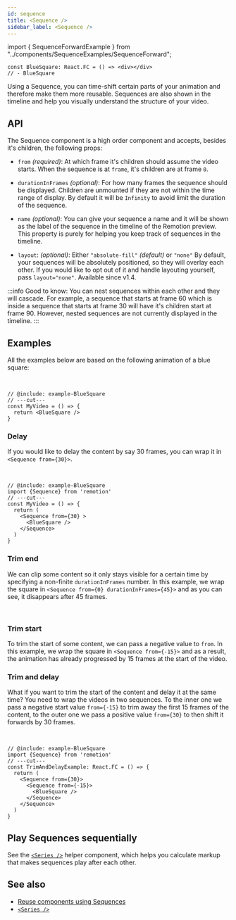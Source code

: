 ```yaml
---
id: sequence
title: <Sequence />
sidebar_label: <Sequence />
---
```


import { SequenceForwardExample } from "../components/SequenceExamples/SequenceForward";

```twoslash include example
const BlueSquare: React.FC = () => <div></div>
// - BlueSquare
```

Using a Sequence, you can time-shift certain parts of your animation and therefore make them more reusable. Sequences are also shown in the timeline and help you visually understand the structure of your video.

## API

The Sequence component is a high order component and accepts, besides it's children, the following props:

- `from` _(required)_: At which frame it's children should assume the video starts. When the sequence is at `frame`, it's children are at frame `0`.

- `durationInFrames` _(optional)_: For how many frames the sequence should be displayed. Children are unmounted if they are not within the time range of display. By default it will be `Infinity` to avoid limit the duration of the sequence.

- `name` _(optional)_: You can give your sequence a name and it will be shown as the label of the sequence in the timeline of the Remotion preview. This property is purely for helping you keep track of sequences in the timeline.

- `layout`: _(optional)_: Either `"absolute-fill"` _(default)_ or `"none"` By default, your sequences will be absolutely positioned, so they will overlay each other. If you would like to opt out of it and handle layouting yourself, pass `layout="none"`. Available since v1.4.

:::info
Good to know: You can nest sequences within each other and they will cascade. For example, a sequence that starts at frame 60 which is inside a sequence that starts at frame 30 will have it's children start at frame 90. However, nested sequences are not currently displayed in the timeline.
:::

## Examples

All the examples below are based on the following animation of a blue square:

<SequenceForwardExample type="base" />

<br />

```tsx twoslash
// @include: example-BlueSquare
// ---cut---
const MyVideo = () => {
  return <BlueSquare />
}
```

### Delay

If you would like to delay the content by say 30 frames, you can wrap it in <br/> `<Sequence from={30}>`.

<SequenceForwardExample type="delay" />
<br />

```tsx twoslash
// @include: example-BlueSquare
import {Sequence} from 'remotion'
// ---cut---
const MyVideo = () => {
  return (
    <Sequence from={30} >
      <BlueSquare />
    </Sequence>
  )
}
```

### Trim end

We can clip some content so it only stays visible for a certain time by specifying a non-finite `durationInFrames` number.
In this example, we wrap the square in `<Sequence from={0} durationInFrames={45}>` and as you can see, it disappears after 45 frames.

<SequenceForwardExample type="clip" />
<br />

### Trim start

To trim the start of some content, we can pass a negative value to `from`.
In this example, we wrap the square in `<Sequence from={-15}>` and as a result, the animation has already progressed by 15 frames at the start of the video.

<SequenceForwardExample type="trim-start" />

### Trim and delay

What if you want to trim the start of the content and delay it at the same time?
You need to wrap the videos in two sequences. To the inner one we pass a negative start value `from={-15}` to trim away the first 15 frames of the content, to the outer one we pass a positive value `from={30}` to then shift it forwards by 30 frames.

<SequenceForwardExample type="trim-and-delay" />
<br />

```tsx twoslash
// @include: example-BlueSquare
import {Sequence} from 'remotion'
// ---cut---
const TrimAndDelayExample: React.FC = () => {
  return (
    <Sequence from={30}>
      <Sequence from={-15}>
        <BlueSquare />
      </Sequence>
    </Sequence>
  )
}
```

## Play Sequences sequentially

See the [`<Series />`](/docs/series) helper component, which helps you calculate markup that makes sequences play after each other.

## See also

- [Reuse components using Sequences](/docs/reusability)
- [`<Series />`](/docs/series)
